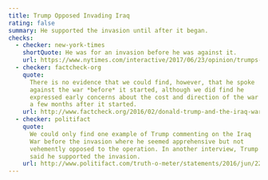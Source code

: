 ```yaml
---
title: Trump Opposed Invading Iraq
rating: false
summary: He supported the invasion until after it began.
checks:
  - checker: new-york-times
    shortQuote: He was for an invasion before he was against it.
    url: https://www.nytimes.com/interactive/2017/06/23/opinion/trumps-lies.html
  - checker: factcheck-org
    quote:
      There is no evidence that we could find, however, that he spoke
      against the war *before* it started, although we did find he
      expressed early concerns about the cost and direction of the war
      a few months after it started.
    url: http://www.factcheck.org/2016/02/donald-trump-and-the-iraq-war/
  - checker: politifact
    quote:
      We could only find one example of Trump commenting on the Iraq
      War before the invasion where he seemed apprehensive but not
      vehemently opposed to the operation. In another interview, Trump
      said he supported the invasion.
    url: http://www.politifact.com/truth-o-meter/statements/2016/jun/22/donald-trump/trump-still-wrong-his-claim-opposed-iraq-war-ahead/
---
```


